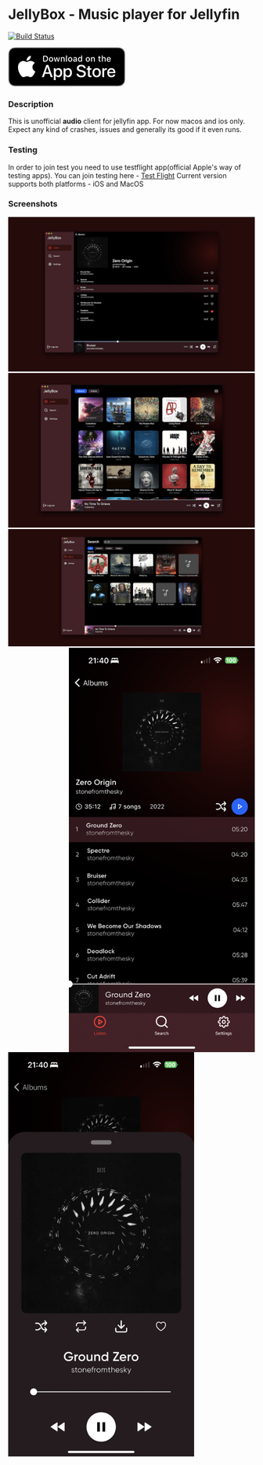# JellyBox - Music player for Jellyfin

<a href="https://github.com/avdept/jplayer/actions"><img src="https://github.com/avdept/jplayer/workflows/jellybox/badge.svg" alt="Build Status"></a>


[![Jellybox on the App Store](./appstore.svg)](https://apps.apple.com/us/app/jellybox-player/id6469732117)

### Description
This is unofficial **audio** client for jellyfin app. For now macos and ios only. Expect any kind of crashes, issues and generally its good if it even runs.

### Testing
In order to join test you need to use testflight app(official Apple's way of testing apps). You can join testing here - [Test Flight](https://testflight.apple.com/join/LVj8KwAq)
Current version supports both platforms - iOS and MacOS


### Screenshots
<img src="./docs/1.png">
<img src="./docs/2.png">
<img src="./docs/3.png">
<img align="right" width="380" src="./docs/4.PNG">
<img align="left" width="380" src="./docs/5.PNG">

